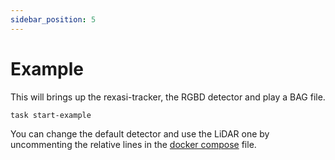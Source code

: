```yaml
---
sidebar_position: 5
---
```


# Example

This will brings up the rexasi-tracker, the RGBD detector and play a BAG file.
```
task start-example
```
You can change the default detector and use the LiDAR one by uncommenting the relative lines in the [docker compose](https://github.com/spindoxlabs/rexasi-tracker/blob/main/example/docker-compose.yaml) file.